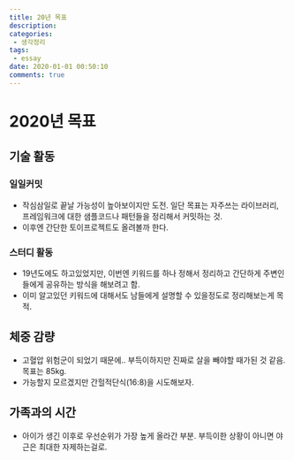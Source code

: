 ```yaml
---
title: 20년 목표
description: 
categories:
 - 생각정리
tags:
 - essay
date: 2020-01-01 00:50:10
comments: true
---
```


# 2020년 목표
## 기술 활동
### 일일커밋
* 작심삼일로 끝날 가능성이 높아보이지만 도전. 일단 목표는 자주쓰는 라이브러리, 프레임워크에 대한 샘플코드나 패턴들을 정리해서 커밋하는 것.
* 이후엔 간단한 토이프로젝트도 올려볼까 한다.

### 스터디 활동
* 19년도에도 하고있었지만, 이번엔 키워드를 하나 정해서 정리하고 간단하게 주변인들에게 공유하는 방식을 해보려고 함.
* 이미 알고있던 키워드에 대해서도 남들에게 설명할 수 있을정도로 정리해보는게 목적.

## 체중 감량
* 고혈압 위험군이 되었기 때문에.. 부득이하지만 진짜로 살을 빼야할 때가된 것 같음. 목표는 85kg.
* 가능할지 모르겠지만 간헐적단식(16:8)을 시도해보자.

## 가족과의 시간
* 아이가 생긴 이후로 우선순위가 가장 높게 올라간 부분. 부득이한 상황이 아니면 야근은 최대한 자제하는걸로.